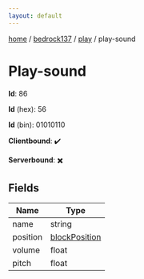 ```yaml
---
layout: default
---
```


[home](/)  /  [bedrock137](/protocol/bedrock137)  /  [play](/protocol/bedrock137/play)  /  play-sound

# Play-sound

**Id**: 86

**Id** (hex): 56

**Id** (bin): 01010110

**Clientbound**: ✔️

**Serverbound**: ✖️

## Fields

Name | Type
---|---
name | string
position | [blockPosition](/protocol/bedrock137/types/block-position)
volume | float
pitch | float

